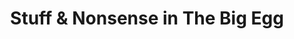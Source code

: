 ---
title: "Stuff & Nonsense in The Big Egg"
url: /bexhill-on-sea/stuff-and-nonsense-in-the-big-egg/
shop: antiques
---
